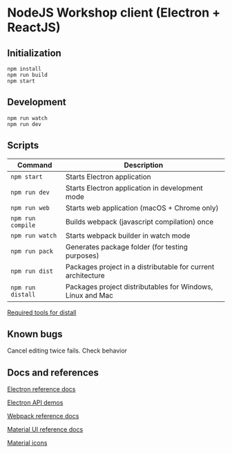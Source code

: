 # NodeJS Workshop client (Electron + ReactJS)

## Initialization

```
npm install
npm run build
npm start
```

## Development

```
npm run watch
npm run dev
```

## Scripts

|Command|Description|
|---|---|
|```npm start```|Starts Electron application|
|```npm run dev```|Starts Electron application in development mode|
|```npm run web```|Starts web application (macOS + Chrome only)|
|```npm run compile```|Builds webpack (javascript compilation) once|
|```npm run watch```|Starts webpack builder in watch mode|
|```npm run pack```|Generates package folder (for testing purposes)|
|```npm run dist```|Packages project in a distributable for current architecture|
|```npm run distall```|Packages project distributables for Windows, Linux and Mac|

[Required tools for distall](https://github.com/electron-userland/electron-builder/wiki/Multi-Platform-Build)

## Known bugs

Cancel editing twice fails. Check behavior

## Docs and references

[Electron reference docs](http://electron.atom.io/docs)

[Electron API demos](https://github.com/electron/electron-api-demos)

[Webpack reference docs](https://webpack.github.io/docs)

[Material UI reference docs](http://www.material-ui.com/#/components)

[Material icons](https://material.io/icons)
